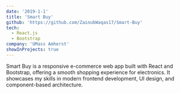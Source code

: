 ```yaml
---
date: '2019-1-1'
title: 'Smart Buy'
github: 'https://github.com/ZainubWaqas17/Smart-Buy'
tech:
  - React.js
  - Bootstrap
company: 'UMass Amherst'
showInProjects: true
---
```


Smart Buy is a responsive e-commerce web app built with React and Bootstrap, offering a smooth shopping experience for electronics. It showcases my skills in modern frontend development, UI design, and component-based architecture.
